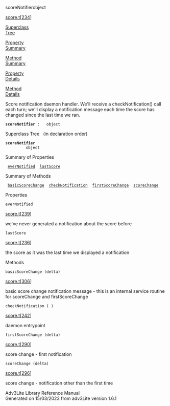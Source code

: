 <span class="title">scoreNotifier</span><span class="type">object</span>

[score.t](../file/score.t.html)\[[234](../source/score.t.html#234)\]

[Superclass  
Tree](#_SuperClassTree_)

[Property  
Summary](#_PropSummary_)

[Method  
Summary](#_MethodSummary_)

[Property  
Details](#_Properties_)

[Method  
Details](#_Methods_)

<div class="fdesc">

Score notification daemon handler. We'll receive a checkNotification()
call each turn; we'll display a notification message each time the score
has changed since the last time we ran.

**`scoreNotifier`**` :   object`

</div>

<span id="_SuperClassTree_"></span>

<div class="mjhd">

<span class="hdln">Superclass Tree</span>   (in declaration order)

</div>

**`scoreNotifier`**  
`         object`  
<span id="_PropSummary_"></span>

<div class="mjhd">

<span class="hdln">Summary of Properties</span>  

</div>

` `[`everNotified`](#everNotified)`  `[`lastScore`](#lastScore)`  `

<span id="_MethodSummary_"></span>

<div class="mjhd">

<span class="hdln">Summary of Methods</span>  

</div>

` `[`basicScoreChange`](#basicScoreChange)`  `[`checkNotification`](#checkNotification)`  `[`firstScoreChange`](#firstScoreChange)`  `[`scoreChange`](#scoreChange)`  `

<span id="_Properties_"></span>

<div class="mjhd">

<span class="hdln">Properties</span>  

</div>

<span id="everNotified"></span>

`everNotified`

[score.t](../file/score.t.html)\[[239](../source/score.t.html#239)\]

<div class="desc">

we've never generated a notification about the score before

</div>

<span id="lastScore"></span>

`lastScore`

[score.t](../file/score.t.html)\[[236](../source/score.t.html#236)\]

<div class="desc">

the score as it was the last time we displayed a notification

</div>

<span id="_Methods_"></span>

<div class="mjhd">

<span class="hdln">Methods</span>  

</div>

<span id="basicScoreChange"></span>

`basicScoreChange (delta)`

[score.t](../file/score.t.html)\[[306](../source/score.t.html#306)\]

<div class="desc">

basic score change notification message - this is an internal service
routine for scoreChange and firstScoreChange

</div>

<span id="checkNotification"></span>

`checkNotification ( )`

[score.t](../file/score.t.html)\[[242](../source/score.t.html#242)\]

<div class="desc">

daemon entrypoint

</div>

<span id="firstScoreChange"></span>

`firstScoreChange (delta)`

[score.t](../file/score.t.html)\[[290](../source/score.t.html#290)\]

<div class="desc">

score change - first notification

</div>

<span id="scoreChange"></span>

`scoreChange (delta)`

[score.t](../file/score.t.html)\[[296](../source/score.t.html#296)\]

<div class="desc">

score change - notification other than the first time

</div>

<div class="ftr">

Adv3Lite Library Reference Manual  
Generated on 15/03/2023 from adv3Lite version 1.6.1

</div>
